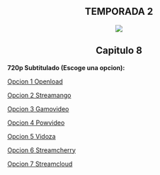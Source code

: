 ## <div align="center">TEMPORADA 2
<div align="center"><img src="https://image.tmdb.org/t/p/w780/srylCl7qShAqDGEl1KY9E1wrDsf.jpg"></div>

## <div align="center">Capitulo 8</center></div>

<b>720p Subtitulado (Escoge una opcion):</b>

<a href="https://openload.co/f/uX8PCYtZvPg/">Opcion 1 Openload</a>

<a href="https://streamango.com/f/mnpsacakcqltodtr/">Opcion 2 Streamango</a>

<a href="http://gamovideo.com/34srj4sw1pep">Opcion 3 Gamovideo</a>

<a href="http://powvideo.net/yyxu4lml78ph">Opcion 4 Powvideo</a>

<a href="https://vidoza.net/0wjstlcn2ele.html">Opcion 5 Vidoza</a>

<a href="https://streamcherry.com/f/otldtlrbbalddcao/">Opcion 6 Streamcherry</a>

<a href="http://streamcloud.eu/rlm79668jmcf">Opcion 7 Streamcloud</a>
